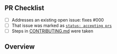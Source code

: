 <!-- 👋 Hi, thanks for sending a PR to github-username-to-emails! 📧
Please fill out all fields below and make sure each item is true and [x] checked.
Otherwise we may not be able to review your PR. -->

## PR Checklist

- [ ] Addresses an existing open issue: fixes #000
- [ ] That issue was marked as [`status: accepting prs`](https://github.com/JoshuaKGoldberg/github-username-to-emails/issues?q=is%3Aopen+is%3Aissue+label%3A%22status%3A+accepting+prs%22)
- [ ] Steps in [CONTRIBUTING.md](https://github.com/JoshuaKGoldberg/github-username-to-emails/blob/main/.github/CONTRIBUTING.md) were taken

## Overview

<!-- Description of what is changed and how the code change does that. -->
